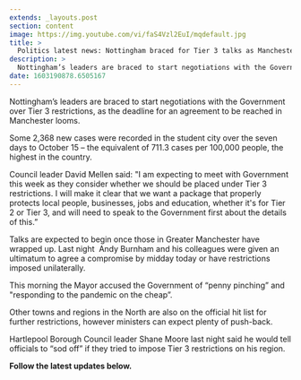 ```yaml
--- 
extends: _layouts.post 
section: content 
image: https://img.youtube.com/vi/faS4Vzl2EuI/mqdefault.jpg 
title: > 
  Politics latest news: Nottingham braced for Tier 3 talks as Manchester faces compulsory lockdown 
description: > 
  Nottingham’s leaders are braced to start negotiations with the Government over Tier 3 restrictions, as the deadline for an agreement to be reached in Manchester looms.Council leader David Mellen said: "I am expecting to meet with Government this week as they consider whether we should be placed under Tier 3 restrictions.Last night Andy Burnham and his colleagues were given an ultimatum to agree a compromise by midday today or have restrictions imposed unilaterally.This morning the Mayor accused the Government of “penny pinching” and "responding to the pandemic on the cheap”.Hartlepool Borough Council leader Shane Moore last night said he would tell officials to “sod off” if they tried to impose Tier 3 restrictions on his region. 
date: 1603190878.6505167 
--- 
```

<div> 
<p>Nottingham&#8217;s leaders are braced to start negotiations with the Government over Tier 3 restrictions, as the deadline for an agreement to be reached in Manchester looms.&#160;</p>
<p>Some 2,368 new cases were recorded in the student city over the seven days to October 15 &#8211; the equivalent of 711.3 cases per 100,000 people, the highest in the country.&#160;</p>
<p>Council leader David Mellen said: "I am expecting to meet with Government this week as they consider whether we should be placed under Tier 3 restrictions. I will make it clear that we want a package that properly protects local people, businesses, jobs and education, whether it's for Tier 2 or Tier 3, and will need to speak to the Government first about the details of this.&#8221;</p>
<p>Talks are expected to begin once those in Greater Manchester have wrapped up. Last night&#160; Andy Burnham and his colleagues were given an ultimatum to agree a compromise by midday today or have restrictions imposed unilaterally.&#160;</p>
<p>This morning the Mayor accused the Government of &#8220;penny pinching&#8221; and "responding to the pandemic on the cheap&#8221;.&#160;</p>
<p>Other towns and regions in the North are also on the official hit list for further restrictions, however ministers can expect plenty of push-back.&#160;</p>
<p>Hartlepool Borough Council leader Shane Moore last night said he would tell officials to &#8220;sod off&#8221; if they tried to impose Tier 3 restrictions on his region.&#160;</p>
<p><strong>Follow the latest updates below.</strong></p>
</div>